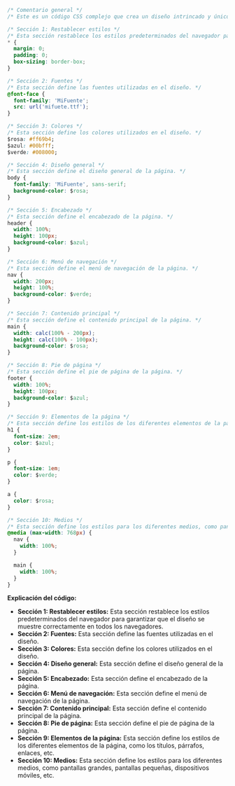 ```css
/* Comentario general */
/* Este es un código CSS complejo que crea un diseño intrincado y único. El código está dividido en varias secciones, cada una de las cuales controla un aspecto diferente del diseño. */

/* Sección 1: Restablecer estilos */
/* Esta sección restablece los estilos predeterminados del navegador para garantizar que el diseño se muestre correctamente en todos los navegadores. */
* {
  margin: 0;
  padding: 0;
  box-sizing: border-box;
}

/* Sección 2: Fuentes */
/* Esta sección define las fuentes utilizadas en el diseño. */
@font-face {
  font-family: 'MiFuente';
  src: url('mifuete.ttf');
}

/* Sección 3: Colores */
/* Esta sección define los colores utilizados en el diseño. */
$rosa: #ff69b4;
$azul: #00bfff;
$verde: #008000;

/* Sección 4: Diseño general */
/* Esta sección define el diseño general de la página. */
body {
  font-family: 'MiFuente', sans-serif;
  background-color: $rosa;
}

/* Sección 5: Encabezado */
/* Esta sección define el encabezado de la página. */
header {
  width: 100%;
  height: 100px;
  background-color: $azul;
}

/* Sección 6: Menú de navegación */
/* Esta sección define el menú de navegación de la página. */
nav {
  width: 200px;
  height: 100%;
  background-color: $verde;
}

/* Sección 7: Contenido principal */
/* Esta sección define el contenido principal de la página. */
main {
  width: calc(100% - 200px);
  height: calc(100% - 100px);
  background-color: $rosa;
}

/* Sección 8: Pie de página */
/* Esta sección define el pie de página de la página. */
footer {
  width: 100%;
  height: 100px;
  background-color: $azul;
}

/* Sección 9: Elementos de la página */
/* Esta sección define los estilos de los diferentes elementos de la página, como los títulos, párrafos, enlaces, etc. */
h1 {
  font-size: 2em;
  color: $azul;
}

p {
  font-size: 1em;
  color: $verde;
}

a {
  color: $rosa;
}

/* Sección 10: Medios */
/* Esta sección define los estilos para los diferentes medios, como pantallas grandes, pantallas pequeñas, dispositivos móviles, etc. */
@media (max-width: 768px) {
  nav {
    width: 100%;
  }

  main {
    width: 100%;
  }
}
```

**Explicación del código:**

* **Sección 1: Restablecer estilos:** Esta sección restablece los estilos predeterminados del navegador para garantizar que el diseño se muestre correctamente en todos los navegadores.
* **Sección 2: Fuentes:** Esta sección define las fuentes utilizadas en el diseño.
* **Sección 3: Colores:** Esta sección define los colores utilizados en el diseño.
* **Sección 4: Diseño general:** Esta sección define el diseño general de la página.
* **Sección 5: Encabezado:** Esta sección define el encabezado de la página.
* **Sección 6: Menú de navegación:** Esta sección define el menú de navegación de la página.
* **Sección 7: Contenido principal:** Esta sección define el contenido principal de la página.
* **Sección 8: Pie de página:** Esta sección define el pie de página de la página.
* **Sección 9: Elementos de la página:** Esta sección define los estilos de los diferentes elementos de la página, como los títulos, párrafos, enlaces, etc.
* **Sección 10: Medios:** Esta sección define los estilos para los diferentes medios, como pantallas grandes, pantallas pequeñas, dispositivos móviles, etc.